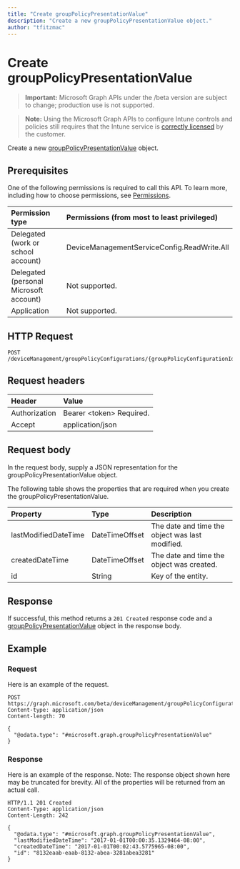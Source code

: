 ```yaml
---
title: "Create groupPolicyPresentationValue"
description: "Create a new groupPolicyPresentationValue object."
author: "tfitzmac"
---
```


# Create groupPolicyPresentationValue

> **Important:** Microsoft Graph APIs under the /beta version are subject to change; production use is not supported.

> **Note:** Using the Microsoft Graph APIs to configure Intune controls and policies still requires that the Intune service is [correctly licensed](https://go.microsoft.com/fwlink/?linkid=839381) by the customer.

Create a new [groupPolicyPresentationValue](../resources/intune-grouppolicy-grouppolicypresentationvalue.md) object.

## Prerequisites
One of the following permissions is required to call this API. To learn more, including how to choose permissions, see [Permissions](../../../concepts/permissions-reference.md).

|Permission type|Permissions (from most to least privileged)|
|:---|:---|
|Delegated (work or school account)|DeviceManagementServiceConfig.ReadWrite.All|
|Delegated (personal Microsoft account)|Not supported.|
|Application|Not supported.|

## HTTP Request
<!-- {
  "blockType": "ignored"
}
-->
``` http
POST /deviceManagement/groupPolicyConfigurations/{groupPolicyConfigurationId}/definitionValues/{groupPolicyDefinitionValueId}/presentationValues
```

## Request headers
|Header|Value|
|:---|:---|
|Authorization|Bearer &lt;token&gt; Required.|
|Accept|application/json|

## Request body
In the request body, supply a JSON representation for the groupPolicyPresentationValue object.

The following table shows the properties that are required when you create the groupPolicyPresentationValue.

|Property|Type|Description|
|:---|:---|:---|
|lastModifiedDateTime|DateTimeOffset|The date and time the object was last modified.|
|createdDateTime|DateTimeOffset|The date and time the object was created.|
|id|String|Key of the entity.|



## Response
If successful, this method returns a `201 Created` response code and a [groupPolicyPresentationValue](../resources/intune-grouppolicy-grouppolicypresentationvalue.md) object in the response body.

## Example

### Request
Here is an example of the request.
``` http
POST https://graph.microsoft.com/beta/deviceManagement/groupPolicyConfigurations/{groupPolicyConfigurationId}/definitionValues/{groupPolicyDefinitionValueId}/presentationValues
Content-type: application/json
Content-length: 70

{
  "@odata.type": "#microsoft.graph.groupPolicyPresentationValue"
}
```

### Response
Here is an example of the response. Note: The response object shown here may be truncated for brevity. All of the properties will be returned from an actual call.
``` http
HTTP/1.1 201 Created
Content-Type: application/json
Content-Length: 242

{
  "@odata.type": "#microsoft.graph.groupPolicyPresentationValue",
  "lastModifiedDateTime": "2017-01-01T00:00:35.1329464-08:00",
  "createdDateTime": "2017-01-01T00:02:43.5775965-08:00",
  "id": "8132eaab-eaab-8132-abea-3281abea3281"
}
```



